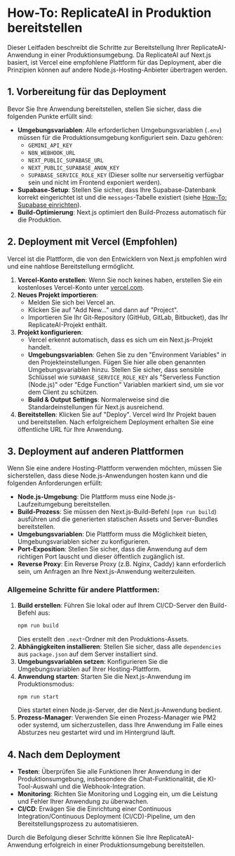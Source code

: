 # How-To: ReplicateAI in Produktion bereitstellen

Dieser Leitfaden beschreibt die Schritte zur Bereitstellung Ihrer ReplicateAI-Anwendung in einer Produktionsumgebung. Da ReplicateAI auf Next.js basiert, ist Vercel eine empfohlene Plattform für das Deployment, aber die Prinzipien können auf andere Node.js-Hosting-Anbieter übertragen werden.

## 1. Vorbereitung für das Deployment

Bevor Sie Ihre Anwendung bereitstellen, stellen Sie sicher, dass die folgenden Punkte erfüllt sind:

*   **Umgebungsvariablen**: Alle erforderlichen Umgebungsvariablen (`.env`) müssen für die Produktionsumgebung konfiguriert sein. Dazu gehören:
    *   `GEMINI_API_KEY`
    *   `N8N_WEBHOOK_URL`
    *   `NEXT_PUBLIC_SUPABASE_URL`
    *   `NEXT_PUBLIC_SUPABASE_ANON_KEY`
    *   `SUPABASE_SERVICE_ROLE_KEY` (Dieser sollte nur serverseitig verfügbar sein und nicht im Frontend exponiert werden).
*   **Supabase-Setup**: Stellen Sie sicher, dass Ihre Supabase-Datenbank korrekt eingerichtet ist und die `messages`-Tabelle existiert (siehe [How-To: Supabase einrichten](setup-supabase.md)).
*   **Build-Optimierung**: Next.js optimiert den Build-Prozess automatisch für die Produktion.

## 2. Deployment mit Vercel (Empfohlen)

Vercel ist die Plattform, die von den Entwicklern von Next.js empfohlen wird und eine nahtlose Bereitstellung ermöglicht.

1.  **Vercel-Konto erstellen**: Wenn Sie noch keines haben, erstellen Sie ein kostenloses Vercel-Konto unter [vercel.com](https://vercel.com/).
2.  **Neues Projekt importieren**:
    *   Melden Sie sich bei Vercel an.
    *   Klicken Sie auf "Add New..." und dann auf "Project".
    *   Importieren Sie Ihr Git-Repository (GitHub, GitLab, Bitbucket), das Ihr ReplicateAI-Projekt enthält.
3.  **Projekt konfigurieren**:
    *   Vercel erkennt automatisch, dass es sich um ein Next.js-Projekt handelt.
    *   **Umgebungsvariablen**: Gehen Sie zu den "Environment Variables" in den Projekteinstellungen. Fügen Sie hier alle oben genannten Umgebungsvariablen hinzu. Stellen Sie sicher, dass sensible Schlüssel wie `SUPABASE_SERVICE_ROLE_KEY` als "Serverless Function (Node.js)" oder "Edge Function" Variablen markiert sind, um sie vor dem Client zu schützen.
    *   **Build & Output Settings**: Normalerweise sind die Standardeinstellungen für Next.js ausreichend.
4.  **Bereitstellen**: Klicken Sie auf "Deploy". Vercel wird Ihr Projekt bauen und bereitstellen. Nach erfolgreichem Deployment erhalten Sie eine öffentliche URL für Ihre Anwendung.

## 3. Deployment auf anderen Plattformen

Wenn Sie eine andere Hosting-Plattform verwenden möchten, müssen Sie sicherstellen, dass diese Node.js-Anwendungen hosten kann und die folgenden Anforderungen erfüllt:

*   **Node.js-Umgebung**: Die Plattform muss eine Node.js-Laufzeitumgebung bereitstellen.
*   **Build-Prozess**: Sie müssen den Next.js-Build-Befehl (`npm run build`) ausführen und die generierten statischen Assets und Server-Bundles bereitstellen.
*   **Umgebungsvariablen**: Die Plattform muss die Möglichkeit bieten, Umgebungsvariablen sicher zu konfigurieren.
*   **Port-Exposition**: Stellen Sie sicher, dass die Anwendung auf dem richtigen Port lauscht und dieser öffentlich zugänglich ist.
*   **Reverse Proxy**: Ein Reverse Proxy (z.B. Nginx, Caddy) kann erforderlich sein, um Anfragen an Ihre Next.js-Anwendung weiterzuleiten.

### Allgemeine Schritte für andere Plattformen:

1.  **Build erstellen**: Führen Sie lokal oder auf Ihrem CI/CD-Server den Build-Befehl aus:
    ```bash
    npm run build
    ```
    Dies erstellt den `.next`-Ordner mit den Produktions-Assets.
2.  **Abhängigkeiten installieren**: Stellen Sie sicher, dass alle `dependencies` aus `package.json` auf dem Server installiert sind.
3.  **Umgebungsvariablen setzen**: Konfigurieren Sie die Umgebungsvariablen auf Ihrer Hosting-Plattform.
4.  **Anwendung starten**: Starten Sie die Next.js-Anwendung im Produktionsmodus:
    ```bash
    npm run start
    ```
    Dies startet einen Node.js-Server, der die Next.js-Anwendung bedient.
5.  **Prozess-Manager**: Verwenden Sie einen Prozess-Manager wie PM2 oder systemd, um sicherzustellen, dass Ihre Anwendung im Falle eines Absturzes neu gestartet wird und im Hintergrund läuft.

## 4. Nach dem Deployment

*   **Testen**: Überprüfen Sie alle Funktionen Ihrer Anwendung in der Produktionsumgebung, insbesondere die Chat-Funktionalität, die KI-Tool-Auswahl und die Webhook-Integration.
*   **Monitoring**: Richten Sie Monitoring und Logging ein, um die Leistung und Fehler Ihrer Anwendung zu überwachen.
*   **CI/CD**: Erwägen Sie die Einrichtung einer Continuous Integration/Continuous Deployment (CI/CD)-Pipeline, um den Bereitstellungsprozess zu automatisieren.

Durch die Befolgung dieser Schritte können Sie Ihre ReplicateAI-Anwendung erfolgreich in einer Produktionsumgebung bereitstellen.